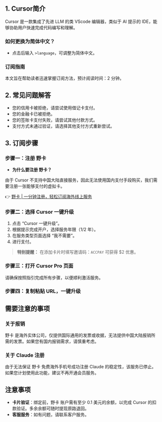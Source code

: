 ## 1. Cursor简介

Cursor 是一款集成了先进 LLM 的类 VScode 编辑器，类似于 AI 提示的 IDE，能够协助用户快速完成代码编写和理解。

### 如何更换为简体中文？

- 点击后输入 `>language`，可调整为简体中文。

### 订阅指南

本文旨在帮助读者迅速掌握订阅方法，预计阅读时间：2 分钟。

## 2. 常见问题解答

- 您的信用卡被拒绝，请尝试使用借记卡支付。
- 您的金融卡已被拒绝。
- 您的签账卡支付失败，请尝试其他付款方式。
- 支付方式未通过验证，请选择其他支付方式重新尝试。

## 3. 订阅步骤

### 步骤一：注册 野卡

- **为什么要注册 野卡？**
  
由于 Cursor 不支持中国大陆直接服务，因此无法使用国内支付手段购买，我们需要注册一张能够支付的虚拟卡。

👉 [野卡 | 一分钟注册，轻松订阅海外线上服务](https://bit.ly/bewildcard)

### 步骤二：选择 Cursor 一键升级

1. 点击 “Cursor 一键升级”。
2. 根据提示完成开户，选择服务年限（1/2 年）。
3. 在服务类型页面选择 “我不需要”。
4. 进行支付。

> **特别提醒：** 在添加卡片时填写邀请码：`ACCPAY` 可获得 $2 优惠。

### 步骤三：打开 Cursor Pro 页面

请确保按照指引完成所有步骤，以便顺利激活服务。

### 步骤四：复制粘贴 URL，一键升级

## 需要注意的事项

### 关于报销

野卡 是海外实体公司，仅提供国际通用的发票或收据，无法提供中国大陆报销所需的发票。如果您有国内报销需求，请慎重考虑。

### 关于 Claude 注册

由于无法保证 野卡 免费海外手机号成功注册 Claude 的稳定性，该服务已停止。如果您计划使用此功能，建议不再开通会员服务。

## 注意事项

- **卡片验证**：绑定前，野卡 账户需有至少 0.1 美元的余额，以完成 Cursor 的扣款验证。多余余额可随时提现原路退回。
- **客服服务**：如有问题，请联系客户服务。